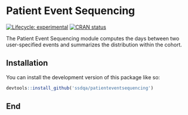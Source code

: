 # Patient Event Sequencing

<!-- badges: start -->

[![Lifecycle:
experimental](https://img.shields.io/badge/lifecycle-experimental-orange.svg)](https://lifecycle.r-lib.org/articles/stages.html#experimental)
[![CRAN
status](https://www.r-pkg.org/badges/version/expectedvariablespresent)](https://CRAN.R-project.org/package=patienteventsequencing)
<!-- badges: end -->

The Patient Event Sequencing module computes the days between two user-specified events and summarizes the distribution within the cohort.

## Installation

You can install the development version of this package like so:

``` r
devtools::install_github('ssdqa/patienteventsequencing')
```

## End
